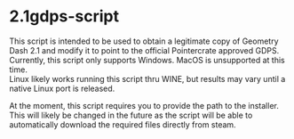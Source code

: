 # 2.1gdps-script

This script is intended to be used to obtain a legitimate copy of Geometry Dash 2.1 and modify it to point to the official Pointercrate approved GDPS. <br>
Currently, this script only supports Windows. MacOS is unsupported at this time. <br>
Linux likely works running this script thru WINE, but results may vary until a native Linux port is released. <br>

At the moment, this script requires you to provide the path to the installer. This will likely be changed in the future as the script will be able to automatically download the required files directly from steam. <br>